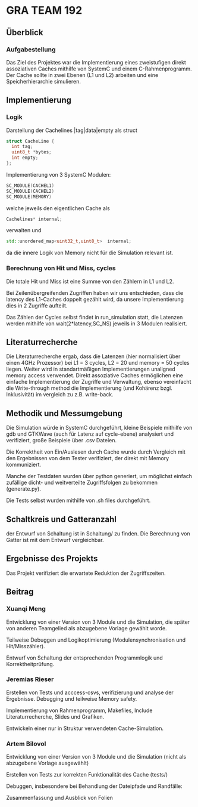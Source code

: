 

# GRA TEAM 192

## Überblick

### Aufgabestellung 

Das Ziel des Projektes war die Implementierung eines zweistufigen direkt assoziativen Caches mithilfe von SystemC und einem C-Rahmenprogramm. Der Cache sollte in zwei Ebenen (L1 und L2) arbeiten und eine Speicherhierarchie simulieren.

## Implementierung

### Logik

Darstellung der Cachelines |tag|data|empty als struct
```C++
struct CacheLine {
  int tag;
  uint8_t *bytes;
  int empty;
};
```

Implementierung von 3 SystemC Modulen:

```C++
SC_MODULE(CACHEL1)
SC_MODULE(CACHEL2)
SC_MODULE(MEMORY)
```
welche jeweils den eigentlichen Cache als
```C++
Cachelines* internal;
```
verwalten und
```C++
std::unordered_map<uint32_t,uint8_t>  internal;
```
da die innere Logik von Memory nicht für die Simulation relevant ist.

### Berechnung von Hit und Miss, cycles

Die totale Hit und Miss ist eine Summe von den Zählern in L1 und L2.

Bei Zeilenübergreifenden Zugriffen haben wir uns entschieden, dass die latency des L1-Caches doppelt gezählt wird, da unsere Implementierung dies in 2 Zugriffe aufteilt.

Das Zählen der Cycles selbst findet in run_simulation statt, die Latenzen werden mithilfe von wait(2*latency,SC_NS) jeweils in 3 Modulen realisiert.


## Literaturrecherche

Die Literaturrecherche ergab, dass die Latenzen (hier normalisiert über einen 4GHz Prozessor) bei L1 = 3 cycles, L2 = 20 und memory = 50 cycles liegen. Weiter wird in standartmäßigen Implementierungen unaligned memory access verwendet. Direkt assoziative Caches ermöglichen eine einfache Implementierung der Zugriffe und Verwaltung, ebenso vereinfacht die Write-through method die Implementierung (und Kohärenz bzgl. Inklusivität) im vergleich zu z.B. write-back.

## Methodik und Messumgebung

Die Simulation würde in SystemC durchgeführt, kleine Beispiele mithilfe von gdb und GTKWave (auch für Latenz auf cycle-ebene) analysiert und verifiziert, große Beispiele über .csv Dateien. 

Die Korrektheit von Ein/Auslesen durch Cache wurde durch Vergleich mit den Ergebnissen von dem Tester verifiziert, der direkt mit Memory kommuniziert.

Manche der Testdaten wurden über python generiert, um möglichst einfach zufällige dicht- und weitverteilte Zugriffsfolgen zu bekommen (generate.py).

Die Tests selbst wurden mithilfe von .sh files durchgeführt.

## Schaltkreis und Gatteranzahl

der Entwurf von Schaltung ist in Schaltung/ zu finden. Die Berechnung von Gatter ist mit dem Entwurf vergleichbar. 

## Ergebnisse des Projekts

Das Projekt verifiziert die erwartete Reduktion der Zugriffszeiten.


## Beitrag

### Xuanqi Meng
Entwicklung von einer Version von 3 Module und die Simulation, die später von anderen Teamgelied als abzugebene Vorlage gewählt worde. 

Teilweise Debuggen und Logikoptimierung (Modulensynchronisation und Hit/Misszähler). 

Entwurf von Schaltung der entsprechenden Programmlogik und Korrektheitprüfung.
### Jeremias Rieser 

Erstellen von Tests und acccess-csvs, verifizierung und analyse der Ergebnisse. Debugging und teilweise Memory safety.

Implementierung von Rahmenprogramm, Makefiles, Include Literaturrecherche, Slides und Grafiken.

Entwickeln einer nur in Struktur verwendeten Cache-Simulation.

### Artem Bilovol
Entwicklung von einer Version von 3 Module und die Simulation (nicht als abzugebene Vorlage ausgewählt)

Erstellen von Tests zur korrekten Funktionalität des Cache (tests/)

Debuggen, insbesondere bei Behandlung der Dateipfade und Randfälle:

Zusammenfassung und Ausblick von Folien

